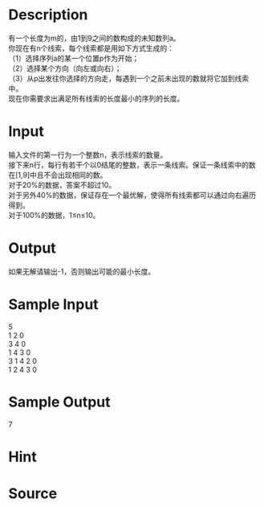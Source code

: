
# Description

<div class="content"><div>有一个长度为m的，由1到9之间的数构成的未知数列a。</div>
<div>你现在有n个线索，每个线索都是用如下方式生成的：</div>
<div>（1）选择序列a的某一个位置p作为开始；</div>
<div>（2）选择某个方向（向左或向右）；</div>
<div>（3）从p出发往你选择的方向走，每遇到一个之前未出现的数就将它加到线索中。</div>
<div>现在你需要求出满足所有线索的长度最小的序列的长度。</div>
<p></p></div>

# Input

<div class="content"><div>输入文件的第一行为一个整数n，表示线索的数量。</div>
<div>接下来n行，每行有若干个以0结尾的整数，表示一条线索。保证一条线索中的数在[1,9]中且不会出现相同的数。</div>
<div>对于20%的数据，答案不超过10。</div>
<div>对于另外40%的数据，保证存在一个最优解，使得所有线索都可以通过向右遍历得到。</div>
<div>对于100%的数据，1≤n≤10。</div>
<p></p></div>

# Output

<div class="content"><div>如果无解请输出-1，否则输出可能的最小长度。</div>
<p></p></div>

# Sample Input

<div class="content"><span class="sampledata">5<br/>
1 2 0<br/>
3 4 0<br/>
1 4 3 0<br/>
3 1 4 2 0<br/>
1 2 4 3 0</span></div>

# Sample Output

<div class="content"><span class="sampledata">7</span></div>

# Hint

<div class="content"><p></p></div>

# Source

<div class="content"><p><a href="problemset.php?search="></a></p></div>

